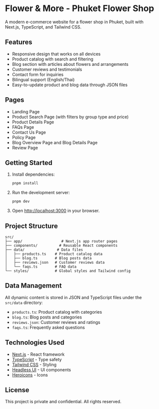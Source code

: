 # Flower & More - Phuket Flower Shop

A modern e-commerce website for a flower shop in Phuket, built with Next.js, TypeScript, and Tailwind CSS.

## Features

- Responsive design that works on all devices
- Product catalog with search and filtering
- Blog section with articles about flowers and arrangements
- Customer reviews and testimonials
- Contact form for inquiries
- Bilingual support (English/Thai)
- Easy-to-update product and blog data through JSON files

## Pages

- Landing Page
- Product Search Page (with filters by group type and price)
- Product Details Page
- FAQs Page
- Contact Us Page
- Policy Page
- Blog Overview Page and Blog Details Page
- Review Page

## Getting Started

1. Install dependencies:
   ```bash
   pnpm install
   ```

2. Run the development server:
   ```bash
   pnpm dev
   ```

3. Open [http://localhost:3000](http://localhost:3000) in your browser.

## Project Structure

```
src/
├── app/                  # Next.js app router pages
├── components/          # Reusable React components
├── data/               # Data files
│   ├── products.ts    # Product catalog data
│   ├── blog.ts        # Blog posts data
│   ├── reviews.json   # Customer reviews data
│   └── faqs.ts        # FAQ data
└── styles/            # Global styles and Tailwind config
```

## Data Management

All dynamic content is stored in JSON and TypeScript files under the `src/data` directory:

- `products.ts`: Product catalog with categories
- `blog.ts`: Blog posts and categories
- `reviews.json`: Customer reviews and ratings
- `faqs.ts`: Frequently asked questions

## Technologies Used

- [Next.js](https://nextjs.org/) - React framework
- [TypeScript](https://www.typescriptlang.org/) - Type safety
- [Tailwind CSS](https://tailwindcss.com/) - Styling
- [Headless UI](https://headlessui.com/) - UI components
- [Heroicons](https://heroicons.com/) - Icons

## License

This project is private and confidential. All rights reserved.

